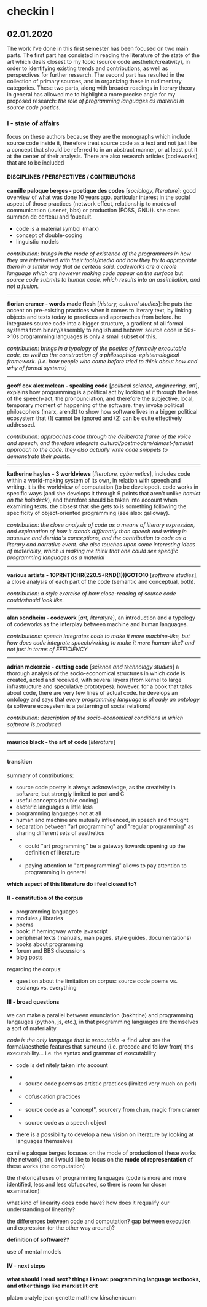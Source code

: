 # checkin I
## 02.01.2020

The work I've done in this first semester has been focused on two main parts. The first part has consisted in reading the literature of the state of the art which deals closest to my topic (source code aesthetic/creativity), in order to identifying existing trends and contributions, as well as perspectives for further research. The second part has resulted in the collection of primary sources, and in organizing these in rudimentary categories. These two parts, along with broader readings in literary theory in general has allowed me to highlight a more precise angle for my proposed research: *the role of programming languages as material in source code poetics.*

### I - state of affairs

focus on these authors because they are the monographs which include source code inside it, therefore treat source code as a text and not just like a concept that should be referred to in an abstract manner, or at least put it at the center of their analysis. There are also research articles (codeworks), that are to be included

#### DISCIPLINES / PERSPECTIVES / CONTRIBUTIONS

**camille paloque berges - poetique des codes** [*sociology, literature*]: good overview of what was done 10 years ago. particular interest in the social aspect of those practices (network effect, relationship to modes of communication (usenet, bbs) or production (FOSS, GNU)). she does summon de certeau and foucault.

- code is a material symbol (marx)
- concept of double-coding
- linguistic models

*contribution: brings in the mode of existence of the programmers in how they are intertwined with their tools/media and how they try to appropriate them in a similar way that de certeau said. codeworks are a creole language which are however making code appear on the surface* but *source code submits to human code, which results into an assimilation, and not a fusion.*

---

**florian cramer - words made flesh** [*history, cultural studies*]: he puts the accent on pre-existing practices when it comes to literary text, by linking objects and texts today to practices and approaches from before. he integrates source code into a bigger structure, a gradient of all formal systems from binary/assembly to english and hebrew. source code in 50s->10s programming languages is only a small subset of this.

*contribution: brings in a typology of the poetics of formally executable code, as well as the construction of a philosophico-epistemological framework. (i.e. how people who came before tried to think about how and why of formal systems)*

---

**geoff cox alex mclean - speaking code** [*political science, engineering, art*], explains how programming is a political act by looking at it through the lens of the speech-act, the pronounciation, and therefore the subjective, local, temporary moment of happening of the software. they invoke political philosophers (marx, arendt) to show how software lives in a bigger political ecosystem that (1) cannot be ignored and (2) can be quite effectively addressed.

*contribution: approaches code through the deliberate frame of the voice and speech, and therefore integrate cultural/postmodern/almost-feminist approach to the code. they also actually write code snippets to demonstrate their points.*

---
**katherine hayles - 3 worldviews** [*literature, cybernetics*], includes code within a world-making system of its own, in relation with speech and writing. it is the worldview of computation (to be developed). code works in specific ways (and she develops it through 9 points that aren't unlike *hamlet on the holodeck*), and therefore should be taken into account when examining texts. the closest that she gets to is something following the specificity of object-oriented programming (see also: galloway).

*contribution: the close analysis of code as a means of literary expression, and explanation of how it stands differently than speech and writing in saussure and derrida's conceptions, and the contribution to code as a literary and narrative event. she also touches upon some interesting ideas of materiality, which is making me think that one could see specific programming languages as a material*

---
**various artists - 10PRNT(CHR(220.5+RND(1)))GOTO10** [*software studies*], a close analysis of each part of the code (semantic and conceptual, both).

*contribution: a style exercise of how close-reading of source code could/should look like.*

---

**alan sondheim - codework** [*art, literatyre*], an introduction and a typology of codeworks as the interplay between machine and human languages.


*contributions: speech integrates code to make it more machine-like, but how does code integrate speech/writing to make it more human-like? and not just in terms of EFFICIENCY*

---

**adrian mckenzie - cutting code** [*science and technology studies*] a thorough analysis of the socio-economical structures in which code is created, acted and received, with several layers (from kernel to large infrastructure and speculative prototypes). however, for a book that talks about code, there are very few lines of actual code. he develops an ontology and says that *every programming language is already an ontology* (a software ecosystem is a patterning of social relations)

*contribution: description of the socio-economical conditions in which software is produced*

---
**maurice black - the art of code** [*literature*]


---

#### transition

summary of contributions:
- source code poetry is always acknowledge, as the creativity in software, but strongly limited to perl and C
- useful concepts (double coding)
- esoteric languages a little less
- programming languages not at all
- human and machine are mutually influenced, in speech and thought
- separation between "art programming" and "regular programming" as sharing different sets of aesthetics
- - could "art programming" be a gateway towards opening up the definition of literature
- - paying attention to "art programming" allows to pay attention to programming in general

**which aspect of this literature do i feel closest to?**

#### II - constitution of the corpus

- programming languages
- modules / libraries
- poems
- book: if hemingway wrote javascript
- peripheral texts (manuals, man pages, style guides, documentations)
- books about programming
- forum and BBS discussions
- blog posts

regarding the corpus:
- question about the limitation on corpus: source code poems vs. esolangs vs. everything

#### III - broad questions

we can make a parallel between enunciation (bakhtine) and programming langauges (python, js, etc.), in that programming languages are themselves a sort of materiality

*code is the only language that is executable* -> find what are the formal/aesthetic features that surround (i.e. precede and follow from) this executability... i.e. the syntax and grammar of executability

- code is definitely taken into account
- - source code poems as artistic practices (limited very much on perl)
- - obfuscation practices
- - source code as a "concept", sourcery from chun, magic from cramer
- - source code as a speech object

- there is a possibility to develop a new vision on literature by looking at languages themselves

camille paloque berges focuses on the mode of production of these works (the network), and i would like to focus on the **mode of representation** of these works (the computation)

the rhetorical uses of programming languages (code is more and more identified, less and less obfuscated, so there is room for closer examination)

what kind of linearity does code have? how does it requalify our understanding of linearity?

the differences between code and computation? gap between execution and expression (or the other way around)?

**definition of software??**

use of mental models

#### IV - next steps

**what should i read next? things i know: programming language textbooks, and other things like marxist lit crit**

platon cratyle
jean genette
matthew kirschenbaum
